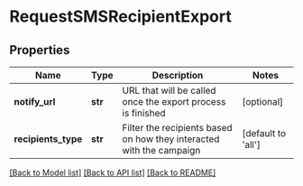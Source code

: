 # RequestSMSRecipientExport

## Properties
Name | Type | Description | Notes
------------ | ------------- | ------------- | -------------
**notify_url** | **str** | URL that will be called once the export process is finished | [optional] 
**recipients_type** | **str** | Filter the recipients based on how they interacted with the campaign | [default to 'all']

[[Back to Model list]](../README.md#documentation-for-models) [[Back to API list]](../README.md#documentation-for-api-endpoints) [[Back to README]](../README.md)


